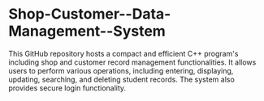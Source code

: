 # Shop-Customer--Data-Management--System
This GitHub repository hosts a compact and efficient C++ program's  including shop and customer record management functionalities. It allows users to perform various operations, including entering, displaying, updating, searching, and deleting student records. The system also provides secure login functionality.
